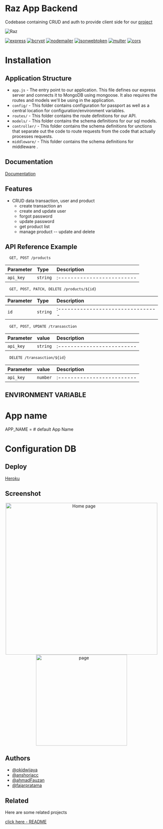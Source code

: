 
# Raz App Backend

Codebase containing CRUD and auth to provide client side for our [project](##Related) 

![Raz](https://drive.google.com/uc?export=view&id=1pUbQR9Jr-B1owaOV3qdYJUWHwH67stYc)

[![express](https://img.shields.io/npm/v/react-router-dom?label=express)](https://www.npmjs.com/package/express)
[![bcrypt](https://img.shields.io/badge/bcrypt-5.0.1-blue)](https://www.npmjs.com/package/bcrypt)
[![nodemailer](https://img.shields.io/badge/nodemailer-6.7.3-blue)](https://www.npmjs.com/package/nodemailer)
[![jsonwebtoken](https://img.shields.io/badge/jsonwebtoken-8.5.1-blue)](https://www.npmjs.com/package/jsonwebtoken)
[![multer](https://img.shields.io/badge/multer-1.4.4-blue)](https://www.npmjs.com/package/multer)
[![cors](https://img.shields.io/badge/cors-2.8.5-blue)](https://www.npmjs.com/package/cors)

# Installation

## Application Structure

- `app.js` - The entry point to our application. This file defines our express server and connects it to MongoDB using mongoose. It also requires the routes and models we'll be using in the application.
- `config/` - This folder contains configuration for passport as well as a central location for configuration/environment variables.
- `routes/` - This folder contains the route definitions for our API.
- `models/` - This folder contains the schema definitions for our sql models.
- `controller/` - This folder contains the schema definitions for unctions that separate out the code to route requests from the code that actually processes requests.
- `middleware/` - This folder contains the schema definitions for middleware .

## Documentation

[Documentation](https://www.postman.com/collections/4d374ffde5756cac4265)


## Features

- CRUD data transaction, user and product
    - create transaction an
    - create and update user
    - forgot password
    - update password
    - get product list
    - manage product -- update and delete

## API Reference Example

```http
  GET, POST /products
```

| Parameter | Type     | Description                |
| :-------- | :------- | :------------------------- |
| `api_key` | `string` | :------------------------- |


```http
  GET, POST, PATCH, DELETE /products/${id}
```

| Parameter | Type     | Description                       |
| :-------- | :------- | :-------------------------------- |
| `id`      | `string` | :-------------------------------- |

```http
  GET, POST, UPDATE /transasction
```

| Parameter | value    | Description                |
| :-------- | :------- | :------------------------- |
| `api_key` | `string` | :------------------------- |

```http
  DELETE /transasction/${id}
```

| Parameter | value    | Description                |
| :-------- | :------- | :------------------------- |
| `api_key` | `number` | :------------------------- |


## ENVIRONMENT VARIABLE

# App name
APP_NAME = # default App Name


# Configuration DB

## Deploy

[Heroku](https://raz-furniture-backend.herokuapp.com)

## Screenshot

<div align="center">
<img width="500" src="https://drive.google.com/file/d/1JGGu6ursmkqwlLVFCvNh-Bi3dR34p5Qy/view?usp=sharing" alt="Home page">

<img width="300" src="https://drive.google.com/file/d/1utTXOmKdl3c54jpnxFMIDyPr5ctcAiDW/view?usp=sharing" alt="page">
</div>

## Authors

- [@okidwijaya]( https://github.com/okidwijaya)
- [@anshoriacc]( https://github.com/anshoriacc)
- [@ahmadFauzan]( https://github.com/special-snowflake)
- [@fajarpratama](https://github.com/ikehikeh151)


## Related

Here are some related projects

[click here - README](https://github.com/anshoriacc/raz-webapp-nextjs)
